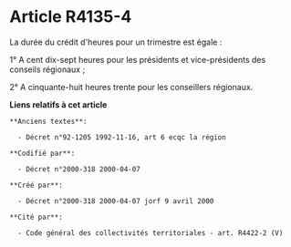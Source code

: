 # Article R4135-4

La durée du crédit d'heures pour un trimestre est égale :

1° A cent dix-sept heures pour les présidents et vice-présidents des conseils régionaux ;

2° A cinquante-huit heures trente pour les conseillers régionaux.

**Liens relatifs à cet article**

	**Anciens textes**:

	  - Décret n°92-1205 1992-11-16, art 6 ecqc la région

	**Codifié par**:

	  - Décret n°2000-318 2000-04-07

	**Créé par**:

	  - Décret n°2000-318 2000-04-07 jorf 9 avril 2000

	**Cité par**:

	  - Code général des collectivités territoriales - art. R4422-2 (V)
